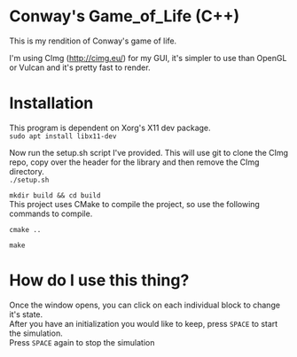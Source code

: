 # Conway's Game_of_Life (C++)

This is my rendition of Conway's game of life.

I'm using CImg (http://cimg.eu/) for my GUI, it's simpler to use than OpenGL or Vulcan and it's pretty fast to render.

# Installation
This program is dependent on Xorg's X11 dev package.  
`sudo apt install libx11-dev`
  
Now run the setup.sh script I've provided. This will use git to clone the CImg repo, copy over the header for the library and then remove the CImg directory.  
`./setup.sh`  
  
`mkdir build && cd build`  
This project uses CMake to compile the project, so use the following commands to compile.  

`cmake ..`  

`make`  

# How do I use this thing?
Once the window opens, you can click on each individual block to change it's state.  
After you have an initialization you would like to keep, press `SPACE` to start the simulation.  
Press `SPACE` again to stop the simulation

